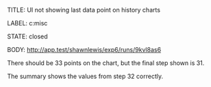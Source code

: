 TITLE:
UI not showing last data point on history charts

LABEL:
c:misc

STATE:
closed

BODY:
http://app.test/shawnlewis/exp6/runs/9kvl8as6

There should be 33 points on the chart, but the final step shown is 31.

The summary shows the values from step 32 correctly.

